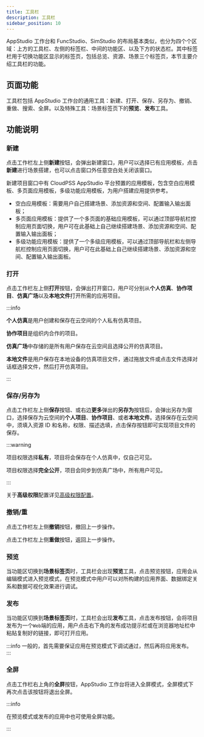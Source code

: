 ```yaml
---
title: 工具栏
description: 工具栏
sidebar_position: 10
---
```


AppStudio 工作台和 FuncStudio、SimStudio 的布局基本类似，也分为四个个区域：上方的工具栏、左侧的标签栏、中间的功能区、以及下方的状态栏。其中标签栏用于切换功能区显示的标签页，包括总览、资源、场景三个标签页，本节主要介绍工具栏的功能。

<!-- ![AppStudio 工作台](./1.png) -->

## 页面功能

工具栏包括 AppStudio 工作台的通用工具：新建、打开、保存、另存为、撤销、重做、搜索、全屏。以及特殊工具：场景标签页下的**预览**、**发布**工具。

## 功能说明

### 新建

点击工作栏左上侧**新建**按钮，会弹出新建窗口，用户可以选择已有应用模板，点击**新建**进行场景搭建，也可以点击窗口外任意空白处关闭该窗口。

新建项目窗口中有 CloudPSS AppStudio 平台预置的应用模板，包含空白应用模板、多页面应用模板，多级功能应用模板，为用户搭建应用提供参考。

- 空白应用模板：需要用户自己搭建场景、添加资源和空间、配置输入输出面板；
- 多页面应用模板：提供了一个多页面的基础应用模板，可以通过顶部导航栏控制应用页面切换，用户可在此基础上自己继续搭建场景、添加资源和空间、配置输入输出面板；
- 多级功能应用模板：提供了一个多级应用模板，可以通过顶部导航栏和左侧导航栏控制应用页面切换，用户可在此基础上自己继续搭建场景、添加资源和空间、配置输入输出面板。

<!-- ![新建应用项目](./2.png) -->

### 打开

点击工作栏左上侧**打开**按钮，会弹出打开窗口，用户可分别从**个人仿真**、**协作项目**、**仿真广场**以及**本地文件**打开所需的应用项目。

<!-- ![打开项目](./3.png) -->

:::info

**个人仿真**是用户创建和保存在云空间的个人私有仿真项目。

**协作项目**是组织内合作的项目。

**仿真广场**中存储的是所有用户保存在云空间且选择公开的仿真项目。

**本地文件**是用户保存在本地设备的仿真项目文件，通过拖放文件或点击文件选择对话框选择文件，然后打开仿真项目。

:::

### 保存/另存为

点击工作栏左上侧**保存**按钮、或右边**更多**弹出的**另存为**按钮后，会弹出另存为窗口，选择保存为云空间的**个人项目**、**协作项目**、或者**本地文件**。选择保存在云空间中，须填入资源 ID 和名称，权限、描述选填，点击保存按钮即可实现项目文件的保存。

<!-- ![保存项目](./4.png) -->

:::warning

项目权限选择**私有**，项目将会保存在个人仿真中，仅自己可见。

项目权限选择**完全公开**，项目会同步到仿真广场中，所有用户可见。

:::

关于**高级权限**配置详见[高级权限配置](../../center/index.md)。

### 撤销/重

点击工作栏左上侧**撤销**按钮，撤回上一步操作。

点击工作栏左上侧**重做**按钮，返回上一步操作。


### 预览

当功能区切换到**场景标签页**时，工具栏会出现**预览**工具，点击预览按钮，应用会从编辑模式进入预览模式，在预览模式中用户可以对所构建的应用界面、数据绑定关系和数据可视化效果进行调试。

<!-- ![预览模式](./5.png) -->

### 发布

当功能区切换到**场景标签页**时，工具栏会出现**发布**工具，点击发布按钮，会将项目发布为一个`Web`端的应用，用户点击右下角的发布成功提示栏或在浏览器地址栏中粘贴复制好的链接，即可打开应用。

<!-- ![应用发布](./5.png) -->

:::info
一般的，首先需要保证应用在预览模式下调试通过，然后再将应用发布。
:::

### 全屏

点击工作栏右上角的**全屏**按钮，AppStudio 工作台将进入全屏模式，全屏模式下再次点击该按钮将退出全屏。

:::info

在预览模式或发布的应用中也可使用全屏功能。

:::

